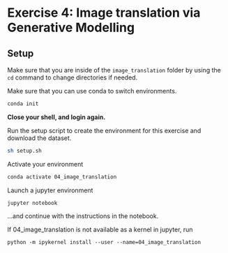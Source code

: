 # Exercise 4: Image translation via Generative Modelling
## Setup

Make sure that you are inside of the `image_translation` folder by using the `cd` command to change directories if needed.

Make sure that you can use conda to switch environments.

```bash
conda init
```

**Close your shell, and login again.** 

Run the setup script to create the environment for this exercise and download the dataset.
```bash
sh setup.sh
```
Activate your environment
```bash
conda activate 04_image_translation
```

Launch a jupyter environment

```
jupyter notebook
```

...and continue with the instructions in the notebook.

If 04_image_translation is not available as a kernel in jupyter, run
```
python -m ipykernel install --user --name=04_image_translation
```

